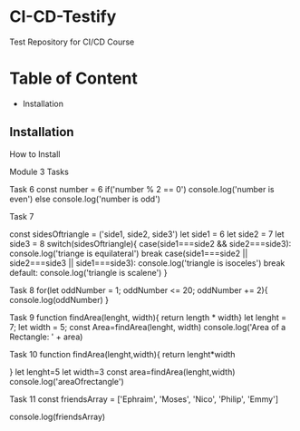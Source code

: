 # CI-CD-Testify
Test Repository for CI/CD Course

# Table of Content

- Installation

## Installation

How to Install



Module 3 Tasks

Task 6
const number = 6
if('number % 2 == 0')
console.log('number is even')
else
console.log('number is odd')



Task 7

const sidesOftriangle = ('side1, side2, side3')
 let side1 = 6
 let side2 = 7
 let side3 = 8
 switch(sidesOftriangle){
     case(side1===side2 && side2===side3):
     console.log('triange is equilateral')
     break
     case(side1===side2 || side2===side3 || side1===side3):
     console.log('triangle is isoceles')
     break
     default:
         console.log('triangle is scalene')
 }
  


Task 8
for(let oddNumber = 1;
    oddNumber <= 20;
    oddNumber += 2){
        console.log(oddNumber)
    }


Task 9
function findArea(lenght, width){
    return length * width}
    let lenght = 7;
    let width = 5;
    const Area=findArea(lenght, width)
    console.log('Area of a Rectangle: ' + area)



Task 10
function findArea(lenght,width){
    return lenght*width

}
let lenght=5
let width=3
const area=findArea(lenght,width)
console.log('areaOfrectangle')


Task 11
const friendsArray = ['Ephraim', 'Moses', 'Nico', 'Philip', 'Emmy']

console.log(friendsArray)


